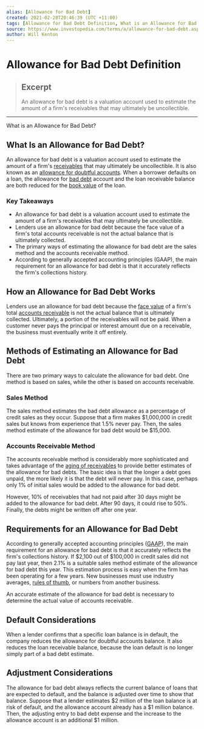 ```yaml
---
alias: [Allowance for Bad Debt]
created: 2021-02-28T20:46:39 (UTC +11:00)
tags: [Allowance for Bad Debt Definition, What is an Allowance for Bad Debt?]
source: https://www.investopedia.com/terms/a/allowance-for-bad-debt.asp
author: Will Kenton
---
```


# Allowance for Bad Debt Definition

> ## Excerpt
> An allowance for bad debt is a valuation account used to estimate the amount of a firm's receivables that may ultimately be uncollectible.

---

What is an Allowance for Bad Debt?
## What Is an Allowance for Bad Debt?

An allowance for bad debt is a valuation account used to estimate the amount of a firm's [receivables](https://www.investopedia.com/terms/r/receivables.asp) that may ultimately be uncollectible. It is also known as an [allowance for doubtful accounts](https://www.investopedia.com/terms/a/allowancefordoubtfulaccounts.asp). When a borrower defaults on a loan, the allowance for [bad debt](https://www.investopedia.com/terms/b/baddebt.asp) account and the loan receivable balance are both reduced for the [book value](https://www.investopedia.com/terms/b/bookvalue.asp) of the loan.

### Key Takeaways

-   An allowance for bad debt is a valuation account used to estimate the amount of a firm's receivables that may ultimately be uncollectible.
-   Lenders use an allowance for bad debt because the face value of a firm's total accounts receivable is not the actual balance that is ultimately collected.
-   The primary ways of estimating the allowance for bad debt are the sales method and the accounts receivable method.
-   According to generally accepted accounting principles (GAAP), the main requirement for an allowance for bad debt is that it accurately reflects the firm's collections history.

## How an Allowance for Bad Debt Works

Lenders use an allowance for bad debt because the [face value](https://www.investopedia.com/terms/f/facevalue.asp) of a firm's total [accounts receivable](https://www.investopedia.com/terms/a/accountsreceivable.asp) is not the actual balance that is ultimately collected. Ultimately, a portion of the receivables will not be paid. When a customer never pays the principal or interest amount due on a receivable, the business must eventually write it off entirely.

## Methods of Estimating an Allowance for Bad Debt

There are two primary ways to calculate the allowance for bad debt. One method is based on sales, while the other is based on accounts receivable.

### Sales Method

The sales method estimates the bad debt allowance as a percentage of credit sales as they occur. Suppose that a firm makes $1,000,000 in credit sales but knows from experience that 1.5% never pay. Then, the sales method estimate of the allowance for bad debt would be $15,000.

### Accounts Receivable Method

The accounts receivable method is considerably more sophisticated and takes advantage of the [aging of receivables](https://www.investopedia.com/terms/a/accounts-receivable-aging.asp) to provide better estimates of the allowance for bad debts. The basic idea is that the longer a debt goes unpaid, the more likely it is that the debt will never pay. In this case, perhaps only 1% of initial sales would be added to the allowance for bad debt.

However, 10% of receivables that had not paid after 30 days might be added to the allowance for bad debt. After 90 days, it could rise to 50%. Finally, the debts might be written off after one year.

## Requirements for an Allowance for Bad Debt

According to generally accepted accounting principles ([GAAP](https://www.investopedia.com/terms/g/gaap.asp)), the main requirement for an allowance for bad debt is that it accurately reflects the firm's collections history. If $2,100 out of $100,000 in credit sales did not pay last year, then 2.1% is a suitable sales method estimate of the allowance for bad debt this year. This estimation process is easy when the firm has been operating for a few years. New businesses must use industry averages, [rules of thumb](https://www.investopedia.com/terms/r/rule-of-thumb.asp), or numbers from another business.

An accurate estimate of the allowance for bad debt is necessary to determine the actual value of accounts receivable.

## Default Considerations

When a lender confirms that a specific loan balance is in default, the company reduces the allowance for doubtful accounts balance. It also reduces the loan receivable balance, because the loan default is no longer simply part of a bad debt estimate.

## Adjustment Considerations

The allowance for bad debt always reflects the current balance of loans that are expected to default, and the balance is adjusted over time to show that balance. Suppose that a lender estimates $2 million of the loan balance is at risk of default, and the allowance account already has a $1 million balance. Then, the adjusting entry to bad debt expense and the increase to the allowance account is an additional $1 million.
